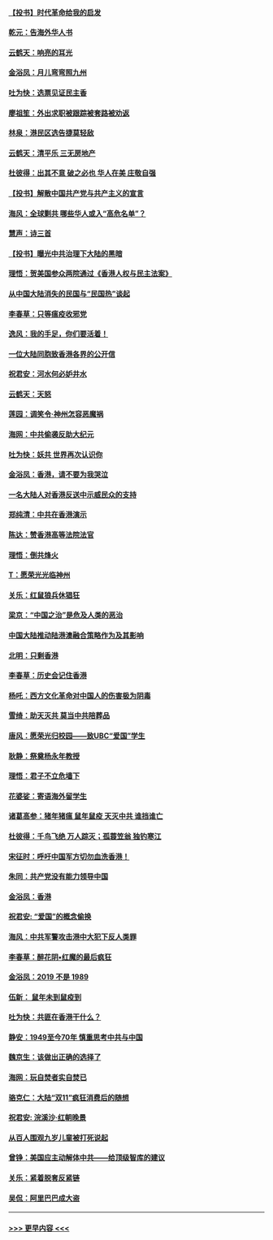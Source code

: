 #### [【投书】时代革命给我的启发](../pages/nsc993/n11684287.md?t=11281022) 
#### [乾元：告海外华人书](../pages/nsc993/n11684044.md?t=11281022) 
#### [云鹤天：响亮的耳光](../pages/nsc993/n11684254.md?t=11281022) 
#### [金浴凤：月儿弯弯照九州](../pages/nsc993/n11684231.md?t=11281022) 
#### [吐为快：选票见证民主香](../pages/nsc993/n11684206.md?t=11281022) 
#### [廖祖笙：外出求职被跟踪被套路被劝返](../pages/nsc993/n11683874.md?t=11281022) 
#### [林泉：港民区选告捷莫轻敌](../pages/nsc993/n11683930.md?t=11281022) 
#### [云鹤天：清平乐 三无房地产](../pages/nsc993/n11681521.md?t=11281022) 
#### [杜彼得：出其不意 破之必也 华人在美 庄敬自强](../pages/nsc993/n11679554.md?t=11281022) 
#### [【投书】解散中国共产党与共产主义的宣言](../pages/nsc993/n11679177.md?t=11281022) 
#### [海风：全球剿共 哪些华人或入“高危名单”？](../pages/nsc993/n11678617.md?t=11281022) 
#### [慧声：诗三首](../pages/nsc993/n11678848.md?t=11281022) 
#### [【投书】曝光中共治理下大陆的黑暗](../pages/nsc993/n11678674.md?t=11281022) 
#### [理悟：贺美国参众两院通过《香港人权与民主法案》](../pages/nsc993/n11678104.md?t=11281022) 
#### [从中国大陆消失的民国与“民国热”谈起](../pages/nsc993/n11678075.md?t=11281022) 
#### [李春草：只等瘟疫收邪党](../pages/nsc993/n11677308.md?t=11281022) 
#### [逸风：我的手足，你们要活着！](../pages/nsc993/n11676352.md?t=11281022) 
#### [一位大陆同胞致香港各界的公开信](../pages/nsc993/n11675761.md?t=11281022) 
#### [祝君安：河水何必妒井水](../pages/nsc993/n11675746.md?t=11281022) 
#### [云鹤天：天怒](../pages/nsc993/n11675718.md?t=11281022) 
#### [莲园：调笑令‧神州怎容恶魔祸](../pages/nsc993/n11675648.md?t=11281022) 
#### [海网：中共偷袭反助大纪元](../pages/nsc993/n11673515.md?t=11281022) 
#### [吐为快：妖共 世界再次认识你](../pages/nsc993/n11673506.md?t=11281022) 
#### [金浴凤：香港，请不要为我哭泣](../pages/nsc993/n11673248.md?t=11281022) 
#### [一名大陆人对香港反送中示威民众的支持](../pages/nsc993/n11672615.md?t=11281022) 
#### [郑纯清：中共在香港演示](../pages/nsc993/n11670539.md?t=11281022) 
#### [陈达：赞香港高等法院法官](../pages/nsc993/n11669542.md?t=11281022) 
#### [理悟：倒共烽火](../pages/nsc993/n11668844.md?t=11281022) 
#### [T：愿荣光光临神州](../pages/nsc993/n11668421.md?t=11281022) 
#### [关乐：红鼠狼兵休猖狂](../pages/nsc993/n11668378.md?t=11281022) 
#### [梁京：“中国之治”是危及人类的恶治](../pages/nsc993/n11668328.md?t=11281022) 
#### [中国大陆推动陆港澳融合策略作为及其影响](../pages/nsc993/n11668157.md?t=11281022) 
#### [北明：只剩香港](../pages/nsc993/n11668002.md?t=11281022) 
#### [李春草：历史会记住香港](../pages/nsc993/n11667927.md?t=11281022) 
#### [杨吒：西方文化革命对中国人的伤害极为阴毒](../pages/nsc993/n11664521.md?t=11281022) 
#### [雪绮：助天灭共 莫当中共陪葬品](../pages/nsc993/n11662650.md?t=11281022) 
#### [唐风：愿荣光归校园——致UBC“爱国”学生](../pages/nsc993/n11662194.md?t=11281022) 
#### [耿静：祭奠杨永年教授](../pages/nsc993/n11662514.md?t=11281022) 
#### [理悟：君子不立危墙下](../pages/nsc993/n11662172.md?t=11281022) 
#### [花婆娑：寄语海外留学生](../pages/nsc993/n11662121.md?t=11281022) 
#### [诸葛高参：猪年猪瘟 鼠年鼠疫 天灭中共 谁挡谁亡](../pages/nsc993/n11661980.md?t=11281022) 
#### [杜彼得：千鸟飞绝 万人踪灭；孤蓑笠翁 独钓寒江](../pages/nsc993/n11661170.md?t=11281022) 
#### [宋征时：呼吁中国军方切勿血洗香港！](../pages/nsc993/n11415318.md?t=11281022) 
#### [朱同：共产党没有能力领导中国](../pages/nsc993/n11660421.md?t=11281022) 
#### [金浴凤：香港](../pages/nsc993/n11660419.md?t=11281022) 
#### [祝君安: “爱国”的概念偷换](../pages/nsc993/n11659706.md?t=11281022) 
#### [海风：中共军警攻击港中大犯下反人类罪](../pages/nsc993/n11659632.md?t=11281022) 
#### [李春草：醉花阴•红魔的最后疯狂](../pages/nsc993/n11659287.md?t=11281022) 
#### [金浴凤：2019 不是 1989](../pages/nsc993/n11657663.md?t=11281022) 
#### [伍新： 鼠年未到鼠疫到](../pages/nsc993/n11655098.md?t=11281022) 
#### [吐为快：共匪在香港干什么？](../pages/nsc993/n11654891.md?t=11281022) 
#### [静安：1949至今70年 慎重思考中共与中国](../pages/nsc993/n11651244.md?t=11281022) 
#### [魏京生：该做出正确的选择了](../pages/nsc993/n11653084.md?t=11281022) 
#### [海网：玩自焚者实自焚已](../pages/nsc993/n11652423.md?t=11281022) 
#### [骆克仁：大陆“双11”疯狂消费后的随想](../pages/nsc993/n11652305.md?t=11281022) 
#### [祝君安: 浣溪沙·红朝晚景](../pages/nsc993/n11652258.md?t=11281022) 
#### [从百人围观九岁儿童被打死说起](../pages/nsc993/n11651030.md?t=11281022) 
#### [曾铮：美国应主动解体中共——给顶级智库的建议](../pages/nsc993/n11649888.md?t=11281022) 
#### [关乐：紧着脱套反紧链](../pages/nsc993/n11649069.md?t=11281022) 
#### [吴侃：阿里巴巴成大盗](../pages/nsc993/n11645523.md?t=11281022) 

----
#### [ >>> 更早内容 <<< ](../indexes/nsc993-earlier.md)
